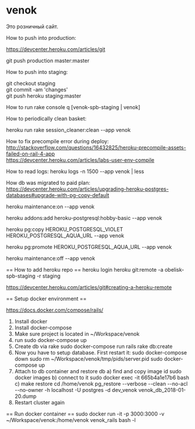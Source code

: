 venok
=======

Это розничный сайт.

How to push into production:

https://devcenter.heroku.com/articles/git

 git push production master:master

How to push into staging:

 git checkout staging  
 git commit -am 'changes'  
 git push heroku staging:master  

How to run rake console
 q [venok-spb-staging | venok]


How to periodically clean basket:

 heroku run rake session_cleaner:clean --app venok
 
How to fix precompile error during deploy:  
http://stackoverflow.com/questions/16432825/heroku-precompile-assets-failed-on-rail-4-app  
https://devcenter.heroku.com/articles/labs-user-env-compile

How to read logs:
  heroku logs -n 1500 --app venok | less
 

How db was migrated to paid plan:
https://devcenter.heroku.com/articles/upgrading-heroku-postgres-databases#upgrade-with-pg-copy-default

heroku maintenance:on --app venok

heroku addons:add heroku-postgresql:hobby-basic --app venok

heroku pg:copy HEROKU_POSTGRESQL_VIOLET HEROKU_POSTGRESQL_AQUA_URL --app venok

heroku pg:promote HEROKU_POSTGRESQL_AQUA_URL --app venok

heroku maintenance:off --app venok

== How to add heroku repo ==
heroku login
heroku git:remote -a obelisk-spb-staging -r staging

https://devcenter.heroku.com/articles/git#creating-a-heroku-remote

== Setup docker environment ==

https://docs.docker.com/compose/rails/

1. Install docker
2. Install docker-compose
3. Make sure project is located in ~/Workspace/venok
4. run
    sudo docker-compose up
5. Create db via rake
    sudo docker-compose run rails rake db:create
6. Now you have to setup database. First restart it:
    sudo docker-compose down
    sudo rm ~/Workspace/venok/tmp/pids/server.pid
    sudo docker-compose up
7. Attach to db container and restore db
a)  find and copy image id
    sudo docker images
b)  connect to it
    sudo docker exec -it 665b4a1e17b6 bash
c)  make restore
    cd /home/venok
    pg_restore --verbose --clean --no-acl --no-owner -h localhost -U postgres -d dev_venok venok_db_2018-01-20.dump
8. Restart cluster again


== Run docker container ==
sudo docker run -it -p 3000:3000 -v ~/Workspace/venok:/home/venok venok_rails bash -l


